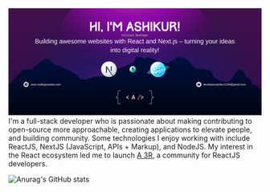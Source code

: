 <img src="https://raw.githubusercontent.com/developerashikur1/developerashikur1/main/github-developerashikur1.png" alt="banner that says Ashikur Rahman - full-stack developer">
I'm a full-stack developer who is passionate about making contributing to open-source more approachable, creating applications to elevate people, and building community. Some technologies I enjoy working with include ReactJS, NextJS (JavaScript, APIs + Markup), and NodeJS. My interest in the React ecosystem led me to launch <a href="#">A 3R</a>, a community for ReactJS developers.

![Anurag's GitHub stats](https://github-readme-stats.vercel.app/api?username=anuraghazra&show_icons=true&theme=transparent)

<!--
**developerashikur1/developerashikur1** is a ✨ _special_ ✨ repository because its `README.md` (this file) appears on your GitHub profile.

Here are some ideas to get you started:

- 🔭 I’m currently working on ...
- 🌱 I’m currently learning ...
- 👯 I’m looking to collaborate on ...
- 🤔 I’m looking for help with ...
- 💬 Ask me about ...
- 📫 How to reach me: ...
- 😄 Pronouns: ...
- ⚡ Fun fact: ...
-->
